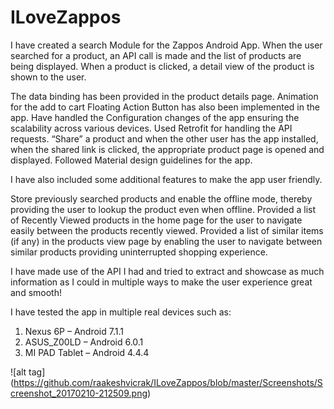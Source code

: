# ILoveZappos

I have created a search Module for the Zappos Android App. When the user searched for a product, an API call is made and the list of products are being displayed. When a product is clicked, a detail view of the product is shown to the user. 

The data binding has been provided in the product details page. 
Animation for the add to cart Floating Action Button has also been implemented in the app. 
Have handled the Configuration changes of the app ensuring the scalability across various devices.
Used Retrofit for handling the API requests.
“Share” a product and when the other user has the app installed, when the shared link is clicked, the appropriate product page is opened and displayed. 
Followed Material design guidelines for the app. 

I have also included some additional features to make the app user friendly. 

Store previously searched products and enable the offline mode, thereby providing the user to lookup the product even when offline. 
Provided a list of Recently Viewed products in the home page for the user to navigate easily between the products recently viewed.
Provided a list of similar items (if any) in the products view page by enabling the user to navigate between similar products providing uninterrupted shopping experience. 

I have made use of the API I had and tried to extract and showcase as much information as I could in multiple ways to make the user experience great and smooth! 

I have tested the app in multiple real devices such as:

1.	Nexus 6P – Android 7.1.1 
2.	ASUS_Z00LD – Android 6.0.1
3.	MI PAD Tablet – Android 4.4.4

![alt tag] (https://github.com/raakeshvicrak/ILoveZappos/blob/master/Screenshots/Screenshot_20170210-212509.png)
